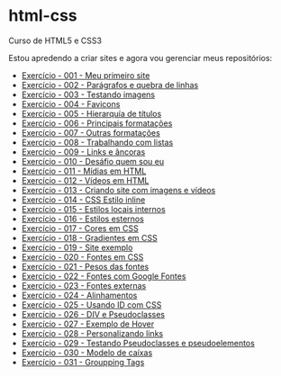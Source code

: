 # html-css
 Curso de HTML5 e CSS3

Estou apredendo a criar sites e agora vou gerenciar meus repositórios:

<ul>
    <li><a href="https://renansilsan.github.io/html-css/exercicios-modulo-001/exercicio-001-meu-primeiro-site/index.html">Exercício - 001 - Meu primeiro site</a></li>
    <li><a href="https://renansilsan.github.io/html-css/exercicios-modulo-001/exercicio-002-par%C3%A1grafos-e-quebra-de-linhas/index.html">Exercício - 002 - Parágrafos e quebra de linhas</a></li>
    <li><a href="https://renansilsan.github.io/html-css/exercicios-modulo-001/exercicio-003-testando-imagens/index.html">Exercício - 003 - Testando imagens</a></li>
    <li><a href="https://renansilsan.github.io/html-css/exercicios-modulo-001/exercicio-004-favicons/index.html">Exercício - 004 - Favicons</a></li>
    <li><a href="https://renansilsan.github.io/html-css/exercicios-modulo-001/exercicio-005-hierarquia-de-titulos/index.html">Exercício - 005 - Hierarquía de títulos</a></li>
    <li><a href="https://renansilsan.github.io/html-css/exercicios-modulo-001/exercicio-006-principais-formata%C3%A7%C3%B5es/index.html">Exercício - 006 - Principais formatações</a></li>
    <li><a href="https://renansilsan.github.io/html-css/exercicios-modulo-001/exercicio-007-outras-formata%C3%A7%C3%B5es/index.html">Exercício - 007 - Outras formatações</a></li>
    <li><a href="https://renansilsan.github.io/html-css/exercicios-modulo-001/exercicio-008-%20trabalhando-com-listas/index.html">Exercício - 008 - Trabalhando com listas</a></li>
    <li><a href="https://renansilsan.github.io/html-css/exercicios-modulo-001/exercicio-009-links-e-ancoras/index.html">Exercício - 009 - Links e âncoras</a></li>
    <li><a href="https://renansilsan.github.io/html-css/exercicios-modulo-001/exercicio-010-desafio-quem-sou-eu/index.html">Exercício - 010 - Desáfio quem sou eu</a></li>
    <li><a href="https://renansilsan.github.io/html-css/exercicios-modulo-001/exercicio-011-midias-em-html/index.html">Exercício - 011 - Mídias em HTML</a></li>
    <li><a href="https://renansilsan.github.io/html-css/exercicios-modulo-001/exercicio-012-videos-html/index.html">Exercício - 012 - Vídeos em HTML</a></li>
    <li><a href="https://renansilsan.github.io/html-css/exercicios-modulo-001/exercicio-013-desafio-criando-site-com-imagens-e-videos/1-pagina-principal/index.html">Exercício - 013 - Criando site com imagens e vídeos</a></li>
    <li><a href="https://renansilsan.github.io/html-css/exercicios-modulo-001/exercicio-014-css-estilos-inline/index.html">Exercício - 014 - CSS Estilo inline</a></li>
    <li><a href="https://renansilsan.github.io/html-css/exercicios-modulo-001/exercicio-015-estilos-locais-internos/index.html">Exercício - 015 - Estilos locais internos</a></li>
    <li><a href="https://renansilsan.github.io/html-css/exercicios-modulo-001/exercicio-016-estilos-externos/index.html">Exercício - 016 - Estilos esternos</a></li>
    <li><a href="">Exercício - 017 - Cores em CSS</a></li>
    <li><a href="">Exercício - 018 - Gradientes em CSS</a></li>
    <li><a href="">Exercício - 019 - Site exemplo</a></li>
    <li><a href="">Exercício - 020 - Fontes em CSS</a></li>
    <li><a href="">Exercício - 021 - Pesos das fontes</a></li>
    <li><a href="">Exercício - 022 - Fontes com Google Fontes</a></li>
    <li><a href="">Exercício - 023 - Fontes externas</a></li>
    <li><a href="">Exercício - 024 - Alinhamentos</a></li>
    <li><a href="">Exercício - 025 - Usando ID com CSS</a></li>
    <li><a href="">Exercício - 026 - DIV e Pseudoclasses</a></li>
    <li><a href="">Exercício - 027 - Exemplo de Hover</a></li>
    <li><a href="">Exercício - 028 - Personalizando links</a></li>
    <li><a href="">Exercício - 029 - Testando Pseudoclasses e pseudoelementos</a></li>
    <li><a href="">Exercício - 030 - Modelo de caíxas</a></li> 
    <li><a href="">Exercício - 031 - Groupping Tags</a></li>

</ul>